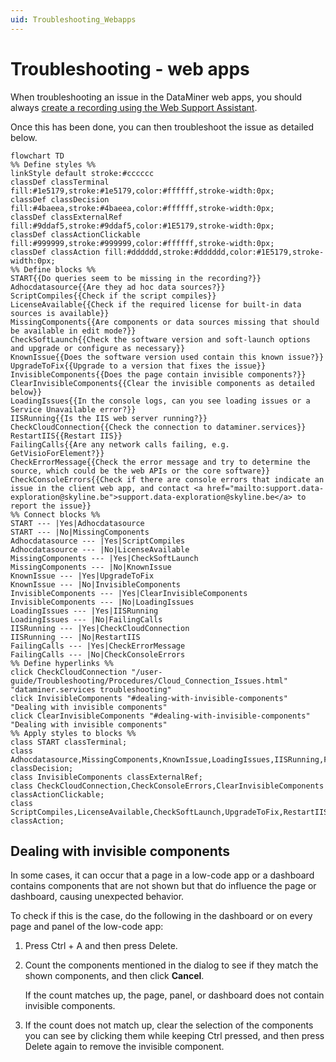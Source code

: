 ```yaml
---
uid: Troubleshooting_Webapps
---
```


# Troubleshooting - web apps

When troubleshooting an issue in the DataMiner web apps, you should always [create a recording using the Web Support Assistant](xref:Web_Issues_Support_Assistant).

Once this has been done, you can then troubleshoot the issue as detailed below.

```mermaid
flowchart TD
%% Define styles %%
linkStyle default stroke:#cccccc
classDef classTerminal fill:#1e5179,stroke:#1e5179,color:#ffffff,stroke-width:0px;
classDef classDecision fill:#4baeea,stroke:#4baeea,color:#ffffff,stroke-width:0px;
classDef classExternalRef fill:#9ddaf5,stroke:#9ddaf5,color:#1E5179,stroke-width:0px;
classDef classActionClickable fill:#999999,stroke:#999999,color:#ffffff,stroke-width:0px;
classDef classAction fill:#dddddd,stroke:#dddddd,color:#1E5179,stroke-width:0px;
%% Define blocks %%
START{{Do queries seem to be missing in the recording?}}
Adhocdatasource{{Are they ad hoc data sources?}}
ScriptCompiles{{Check if the script compiles}}
LicenseAvailable{{Check if the required license for built-in data sources is available}}
MissingComponents{{Are components or data sources missing that should be available in edit mode?}}
CheckSoftLaunch{{Check the software version and soft-launch options and upgrade or configure as necessary}}
KnownIssue{{Does the software version used contain this known issue?}}
UpgradeToFix{{Upgrade to a version that fixes the issue}}
InvisibleComponents{{Does the page contain invisible components?}}
ClearInvisibleComponents{{Clear the invisible components as detailed below}}
LoadingIssues{{In the console logs, can you see loading issues or a Service Unavailable error?}}
IISRunning{{Is the IIS web server running?}}
CheckCloudConnection{{Check the connection to dataminer.services}}
RestartIIS{{Restart IIS}}
FailingCalls{{Are any network calls failing, e.g. GetVisioForElement?}}
CheckErrorMessage{{Check the error message and try to determine the source, which could be the web APIs or the core software}}
CheckConsoleErrors{{Check if there are console errors that indicate an issue in the client web app, and contact <a href="mailto:support.data-exploration@skyline.be">support.data-exploration@skyline.be</a> to report the issue}}
%% Connect blocks %%
START --- |Yes|Adhocdatasource
START --- |No|MissingComponents
Adhocdatasource --- |Yes|ScriptCompiles
Adhocdatasource --- |No|LicenseAvailable
MissingComponents --- |Yes|CheckSoftLaunch
MissingComponents --- |No|KnownIssue
KnownIssue --- |Yes|UpgradeToFix
KnownIssue --- |No|InvisibleComponents
InvisibleComponents --- |Yes|ClearInvisibleComponents
InvisibleComponents --- |No|LoadingIssues
LoadingIssues --- |Yes|IISRunning
LoadingIssues --- |No|FailingCalls
IISRunning --- |Yes|CheckCloudConnection
IISRunning --- |No|RestartIIS
FailingCalls --- |Yes|CheckErrorMessage
FailingCalls --- |No|CheckConsoleErrors
%% Define hyperlinks %%
click CheckCloudConnection "/user-guide/Troubleshooting/Procedures/Cloud_Connection_Issues.html" "dataminer.services troubleshooting"
click InvisibleComponents "#dealing-with-invisible-components" "Dealing with invisible components"
click ClearInvisibleComponents "#dealing-with-invisible-components" "Dealing with invisible components"
%% Apply styles to blocks %%
class START classTerminal;
class Adhocdatasource,MissingComponents,KnownIssue,LoadingIssues,IISRunning,FailingCalls classDecision;
class InvisibleComponents classExternalRef;
class CheckCloudConnection,CheckConsoleErrors,ClearInvisibleComponents classActionClickable;
class ScriptCompiles,LicenseAvailable,CheckSoftLaunch,UpgradeToFix,RestartIIS,CheckErrorMessage classAction;
```

## Dealing with invisible components

In some cases, it can occur that a page in a low-code app or a dashboard contains components that are not shown but that do influence the page or dashboard, causing unexpected behavior.

To check if this is the case, do the following in the dashboard or on every page and panel of the low-code app:

1. Press Ctrl + A and then press Delete.

1. Count the components mentioned in the dialog to see if they match the shown components, and then click **Cancel**.

   If the count matches up, the page, panel, or dashboard does not contain invisible components.

1. If the count does not match up, clear the selection of the components you can see by clicking them while keeping Ctrl pressed, and then press Delete again to remove the invisible component.
